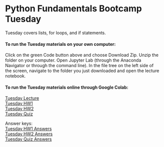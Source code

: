 # Python Fundamentals Bootcamp Tuesday
Tuesday covers lists, for loops, and if statements.

#### To run the Tuesday materials on your own computer:
Click on the green Code button above and choose Download Zip. Unzip the folder on your computer. Open Jupyter Lab (through the Anaconda Navigator or through the command line). In the file tree on the left side of the screen, navigate to the folder you just downloaded and open the lecture notebook.

#### To run the Tuesday materials online through Google Colab:
[Tuesday Lecture](https://colab.research.google.com/github/aGitHasNoName/pythonBootcampTuesday/blob/master/tuesdayLecture.ipynb)
<br>[Tuesday HW1](https://colab.research.google.com/github/aGitHasNoName/pythonBootcampTuesday/blob/master/tuesdayHW1.ipynb)
<br>[Tuesday HW2](https://colab.research.google.com/github/aGitHasNoName/pythonBootcampTuesday/blob/master/tuesdayHW2.ipynb)
<br>[Tuesday Quiz](https://colab.research.google.com/github/aGitHasNoName/pythonBootcampTuesday/blob/master/tuesdayQuiz.ipynb)

Answer keys:
<br>[Tuesday HW1 Answers](https://colab.research.google.com/github/aGitHasNoName/pythonBootcampTuesday/blob/master/tuesdayHW1-Answers.ipynb)
<br>[Tuesday HW2 Answers](https://colab.research.google.com/github/aGitHasNoName/pythonBootcampTuesday/blob/master/tuesdayHW2-Answers.ipynb)
<br>[Tuesday Quiz Answers](https://colab.research.google.com/github/aGitHasNoName/pythonBootcampTuesday/blob/master/tuesdayQuiz-Answers.ipynb)

